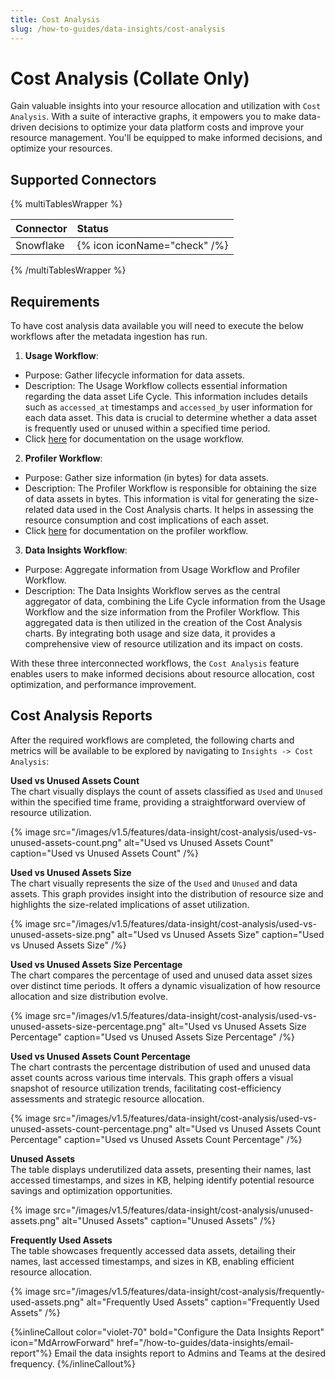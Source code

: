 ```yaml
---
title: Cost Analysis
slug: /how-to-guides/data-insights/cost-analysis
---
```


# Cost Analysis (Collate Only)

Gain valuable insights into your resource allocation and utilization with `Cost Analysis`. With a suite of interactive graphs, it empowers you to make data-driven decisions to optimize your data platform costs and improve your resource management. You'll be equipped to make informed decisions, and optimize your resources.

## Supported Connectors
{% multiTablesWrapper %}

| Connector          | Status                       |
| :----------------- | :--------------------------- |
| Snowflake          | {% icon iconName="check" /%} |

{% /multiTablesWrapper %}

## Requirements
To have cost analysis data available you will need to execute the below workflows after the metadata ingestion has run.

1. **Usage Workflow**:
- Purpose: Gather lifecycle information for data assets.
- Description: The Usage Workflow collects essential information regarding the data asset Life Cycle. This information includes details such as `accessed_at` timestamps and `accessed_by` user information for each data asset. This data is crucial to determine whether a data asset is frequently used or unused within a specified time period.
- Click [here](/connectors/ingestion/workflows/usage) for documentation on the usage workflow.


2. **Profiler Workflow**:
- Purpose: Gather size information (in bytes) for data assets.
- Description: The Profiler Workflow is responsible for obtaining the size of data assets in bytes. This information is vital for generating the size-related data used in the Cost Analysis charts. It helps in assessing the resource consumption and cost implications of each asset.
- Click [here](/how-to-guides/data-quality-observability/profiler/workflow) for documentation on the profiler workflow.

3. **Data Insights Workflow**:
- Purpose: Aggregate information from Usage Workflow and Profiler Workflow.
- Description: The Data Insights Workflow serves as the central aggregator of data, combining the Life Cycle information from the Usage Workflow and the size information from the Profiler Workflow. This aggregated data is then utilized in the creation of the Cost Analysis charts. By integrating both usage and size data, it provides a comprehensive view of resource utilization and its impact on costs.

With these three interconnected workflows, the `Cost Analysis` feature enables users to make informed decisions about resource allocation, cost optimization, and performance improvement.

## Cost Analysis Reports
After the required workflows are completed, the following charts and metrics will be available to be explored by navigating to `Insights -> Cost Analysis`:

**Used vs Unused Assets Count**  
The chart visually displays the count of assets classified as `Used` and `Unused` within the specified time frame, providing a straightforward overview of resource utilization.

{% image
    src="/images/v1.5/features/data-insight/cost-analysis/used-vs-unused-assets-count.png"
    alt="Used vs Unused Assets Count"
    caption="Used vs Unused Assets Count"
 /%}

**Used vs Unused Assets Size**  
The chart visually represents the size of the `Used` and `Unused` and data assets. This graph provides insight into the distribution of resource size and highlights the size-related implications of asset utilization.

{% image
    src="/images/v1.5/features/data-insight/cost-analysis/used-vs-unused-assets-size.png"
    alt="Used vs Unused Assets Size"
    caption="Used vs Unused Assets Size"
 /%}

**Used vs Unused Assets Size Percentage**  
The chart compares the percentage of used and unused data asset sizes over distinct time periods. It offers a dynamic visualization of how resource allocation and size distribution evolve.

{% image
    src="/images/v1.5/features/data-insight/cost-analysis/used-vs-unused-assets-size-percentage.png"
    alt="Used vs Unused Assets Size Percentage"
    caption="Used vs Unused Assets Size Percentage"
 /%}

**Used vs Unused Assets Count Percentage**  
The chart contrasts the percentage distribution of used and unused data asset counts across various time intervals. This graph offers a visual snapshot of resource utilization trends, facilitating cost-efficiency assessments and strategic resource allocation.

{% image
    src="/images/v1.5/features/data-insight/cost-analysis/used-vs-unused-assets-count-percentage.png"
    alt="Used vs Unused Assets Count Percentage"
    caption="Used vs Unused Assets Count Percentage"
 /%}

**Unused Assets**  
The table displays underutilized data assets, presenting their names, last accessed timestamps, and sizes in KB, helping identify potential resource savings and optimization opportunities.

{% image
    src="/images/v1.5/features/data-insight/cost-analysis/unused-assets.png"
    alt="Unused Assets"
    caption="Unused Assets"
 /%}

**Frequently Used Assets**  
The table showcases frequently accessed data assets, detailing their names, last accessed timestamps, and sizes in KB, enabling efficient resource allocation.

{% image
    src="/images/v1.5/features/data-insight/cost-analysis/frequently-used-assets.png"
    alt="Frequently Used Assets"
    caption="Frequently Used Assets"
 /%}

{%inlineCallout
  color="violet-70"
  bold="Configure the Data Insights Report"
  icon="MdArrowForward"
  href="/how-to-guides/data-insights/email-report"%}
  Email the data insights report to Admins and Teams at the desired frequency.
{%/inlineCallout%}